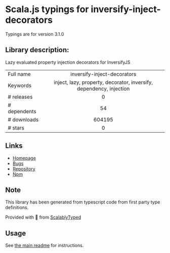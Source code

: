 
# Scala.js typings for inversify-inject-decorators

Typings are for version 3.1.0

## Library description:
Lazy evaluated property injection decorators for InversifyJS

|                    |                 |
| ------------------ | :-------------: |
| Full name          | inversify-inject-decorators |
| Keywords           | inject, lazy, property, decorator, inversify, dependency, injection |
| # releases         | 0 |
| # dependents       | 54 |
| # downloads        | 604195 |
| # stars            | 0 |

## Links
- [Homepage](https://github.com/inversify/inversify-inject-decorators#readme)
- [Bugs](https://github.com/inversify/inversify-inject-decorators/issues)
- [Repository](https://github.com/inversify/inversify-inject-decorators)
- [Npm](https://www.npmjs.com/package/inversify-inject-decorators)
    


## Note
This library has been generated from typescript code from first party type definitions.

Provided with :purple_heart: from [ScalablyTyped](https://github.com/oyvindberg/ScalablyTyped)

## Usage
See [the main readme](../../readme.md) for instructions.


